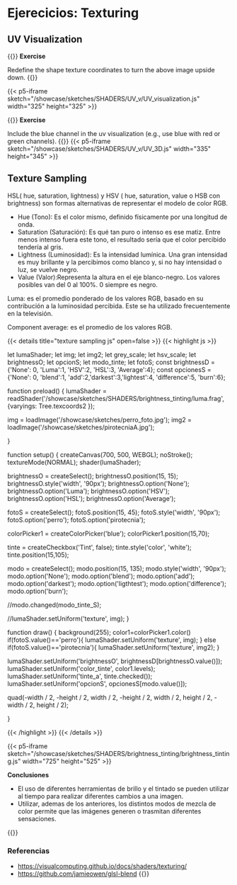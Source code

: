 # **Ejerecicios: Texturing**

## **UV Visualization**
{{<hint info>}}
**Exercise**

Redefine the shape texture coordinates to turn the above image upside down.
{{</hint>}}


{{< p5-iframe sketch="/showcase/sketches/SHADERS/UV_v/UV_visualization.js" width="325" height="325" >}}

{{<hint info>}}
**Exercise**

Include the blue channel in the uv visualization (e.g., use blue with red or green channels).
{{</hint>}}
{{< p5-iframe sketch="/showcase/sketches/SHADERS/UV_v/UV_3D.js" width="335" height="345" >}}

## **Texture Sampling**
HSL( hue, saturation, lightness) y HSV ( hue, saturation, value o HSB con brightness) son formas alternativas de representar el modelo de color RGB.

- Hue (Tono): Es el color mismo, definido físicamente por una longitud de onda.
- Saturation (Saturación): Es qué tan puro o intenso es ese matiz. Entre menos intenso fuera este tono, el resultado sería que el color percibido tendería al gris.
- Lightness (Luminosidad): Es la intensidad lumínica. Una gran intensidad es muy brillante y la percibimos como blanco y, si no hay intensidad o luz, se vuelve negro.
- Value (Valor):Representa la altura en el eje blanco-negro. Los valores posibles van del 0 al 100%. 0 siempre es negro.

Luma: es el promedio ponderado de los valores RGB, basado en su contribución a la luminosidad percibida. Este se ha utilizado frecuentemente en la televisión.

Component average: es el promedio de los valores RGB.

{{< details title="texture sampling js" open=false >}}
{{< highlight js >}}

let lumaShader;
let img;
let img2;
let grey_scale;
let hsv_scale;
let brightnessO;
let opcionS;
let modo_tinte;
let fotoS;
const brightnessD  = {'None': 0, 'Luma':1, 'HSV':2, 'HSL':3, 'Average':4};
const opcionesS  = {'None': 0, 'blend':1, 'add':2,'darkest':3,'lightest':4, 'difference':5, 'burn':6};

function preload() {
  lumaShader = readShader('/showcase/sketches/SHADERS/brightness_tinting/luma.frag',{varyings: Tree.texcoords2 });
  
  img = loadImage('/showcase/sketches/perro_foto.jpg');
  img2 = loadImage('/showcase/sketches/pirotecniaA.jpg');
  
}

function setup() {
  createCanvas(700, 500, WEBGL);
  noStroke();
  textureMode(NORMAL);
  shader(lumaShader);

  brightnessO = createSelect();
  brightnessO.position(15, 15);
  brightnessO.style('width', '90px');
  brightnessO.option('None'); 
  brightnessO.option('Luma'); 
  brightnessO.option('HSV');
  brightnessO.option('HSL');
  brightnessO.option('Average');

  fotoS = createSelect();
  fotoS.position(15, 45);
  fotoS.style('width', '90px');
  fotoS.option('perro'); 
  fotoS.option('pirotecnia'); 
  
  colorPicker1 = createColorPicker('blue');
  colorPicker1.position(15,70);
  

  tinte = createCheckbox('Tint', false);
  tinte.style('color', 'white');
  tinte.position(15,105);

  modo = createSelect();
  modo.position(15, 135);
  modo.style('width', '90px');
  modo.option('None'); 
  modo.option('blend'); 
  modo.option('add');
  modo.option('darkest');
  modo.option('ligthtest');
  modo.option('difference');
  modo.option('burn');

  //modo.changed(modo_tinte_S);

  //lumaShader.setUniform('texture', img);
}

function draw() {
  background(255);
  color1=colorPicker1.color()
  if(fotoS.value()=='perro'){
    lumaShader.setUniform('texture', img);
  }
  else if(fotoS.value()=='pirotecnia'){
    lumaShader.setUniform('texture', img2);
  }
  
  lumaShader.setUniform('brightnessO', brightnessD[brightnessO.value()]);
  lumaShader.setUniform('color_tinte', color1.levels);
  lumaShader.setUniform('tinte_a', tinte.checked());
  lumaShader.setUniform('opcionS', opcionesS[modo.value()]);
  
  quad(-width / 2, -height / 2, width / 2, -height / 2,
        width / 2, height / 2, -width / 2, height / 2);
  
}

{{< /highlight >}}
{{< /details >}}

{{< p5-iframe sketch="/showcase/sketches/SHADERS/brightness_tinting/brightness_tinting.js" width="725" height="525" >}}

**Conclusiones**

- El uso de diferentes herramientas de brillo y el tintado se pueden utilizar al tiempo para realizar diferentes cambios a una imagen.
- Utilizar, ademas de los anteriores, los distintos modos de mezcla de color permite que las imágenes generen o trasmitan diferentes sensaciones.

{{<hint warning>}}
### **Referencias**
- https://visualcomputing.github.io/docs/shaders/texturing/
- https://github.com/jamieowen/glsl-blend
{{</hint>}}